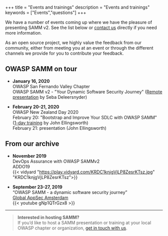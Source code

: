 +++
title = "Events and trainings"
description = "Events and trainings"
keywords = ["Events","questions"]
+++

We have a number of events coming up where we have the pleasure of presenting SAMM v2. See the list below or [contact us](/contact/) directly if you need more information.

As an open source project, we highly value the feedback from our community, either from meeting you at an event or through the different channels we provide for you to contribute your feedback.

## OWASP SAMM on tour

* **January 16, 2020**  
  OWASP San Fernando Valley Chapter  
  OWASP SAMM v2 - "Your Dynamic Software Security Journey" ([Remote presentation](https://www.meetup.com/OWASP-San-Fernando-Valley-Chapter/events/266572900/) by Seba Deleersnyder)

* **February 20-21, 2020**  
  OWASP New Zealand Day 2020  
  February 20: "Bootstrap and Improve Your SDLC with OWASP SAMM" ([1-day training](https://www.owasp.org/index.php/OWASP_New_Zealand_Day_2020) by John Ellingsworth)  
  February 21: presentation (John Ellingsworth)  

## From our archive

* **November 2019**  
  DevOps Assurance with OWASP SAMMv2  
  ADDO19  
  {{< vidyard "https://play.vidyard.com/KRDC1knjgVjLP8ZesrKTsz.jpg" "KRDC1knjgVjLP8ZesrKTsz">}}

* **September 23-27, 2019**  
  “OWASP SAMM - a dynamic software security journey”  
  [Global AppSec Amsterdam](https://ams.globalappsec.org/)  
  {{< youtube gNp1QTrGzx8 >}}

---

> **Interested in hosting SAMM?**  
  If you’d like to host a SAMM presentation or training at your local OWASP chapter or organization, [get in touch with us](mailto:info@owaspsamm.org).


